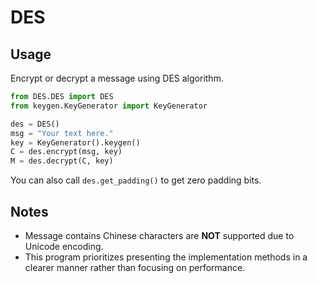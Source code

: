 # DES

## Usage

Encrypt or decrypt a message using DES algorithm.

~~~python
from DES.DES import DES
from keygen.KeyGenerator import KeyGenerator

des = DES()
msg = "Your text here."
key = KeyGenerator().keygen()
C = des.encrypt(msg, key)
M = des.decrypt(C, key)
~~~

You can also call `des.get_padding()` to get zero padding bits.

## Notes

- Message contains Chinese characters are **NOT** supported due to Unicode encoding.
- This program prioritizes presenting the implementation methods in a clearer manner rather than focusing on performance.
